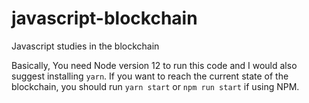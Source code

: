 # javascript-blockchain
Javascript studies in the blockchain

Basically, You need Node version 12 to run this code and I would also suggest installing `yarn`.
If you want to reach the current state of the blockchain, you should run `yarn start` or `npm run start` if using NPM.
